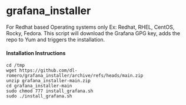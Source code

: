# grafana_installer
For Redhat based Operating systems only Ex: Redhat, RHEL, CentOS, Rocky, Fedora.
This script will download the Grafana GPG key, adds the repo to Yum and triggers the installation.

#### Installation Instructions
```
cd /tmp
wget https://github.com/dl-romero/grafana_installer/archive/refs/heads/main.zip
unzip grafana_installer-main.zip
cd grafana_installer-main
sudo chmod 777 install_grafana.sh
sudo ./install_grafana.sh
```
